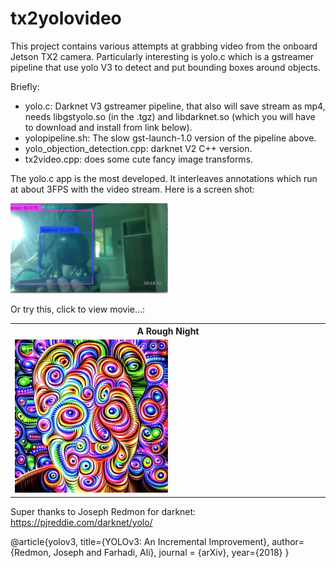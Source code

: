 # tx2yolovideo

This project contains various attempts at grabbing video from the onboard Jetson TX2 camera. Particularly interesting is yolo.c which is a gstreamer pipeline that use yolo V3 to detect and put bounding boxes around objects.

Briefly:

* yolo.c: Darknet V3 gstreamer pipeline, that also will save stream as mp4, needs libgstyolo.so (in the .tgz) and libdarknet.so (which you will have to download and install from link below).
* yolopipeline.sh: The slow gst-launch-1.0 version of the pipeline above.
* yolo_objection_detection.cpp: darknet V2 C++ version.
* tx2video.cpp: does some cute fancy image transforms.

The yolo.c app is the most developed. It interleaves annotations which run at about 3FPS with the video stream. Here is a screen shot:

<img height=50% width=50% src="./elephant.png"/>

Or try this, click to view movie...:

<center>
<table>
    <tr>
        <th>A Rough Night</th>
    </tr>
    <tr>
        <td>
            <a href="https://drive.google.com/file/d/1a1iGqHlP0HqdaSRxQtOf3K8rEJaH9Oxv/view?usp=sharing" target=_blank><img width="50%" src="night.png"/></a>
        </td>
    </tr>
</table>
</center>


Super thanks to Joseph Redmon for darknet: https://pjreddie.com/darknet/yolo/

@article{yolov3,
  title={YOLOv3: An Incremental Improvement},
  author={Redmon, Joseph and Farhadi, Ali},
  journal = {arXiv},
  year={2018}
}

